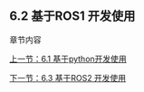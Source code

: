 ## 6.2 基于ROS1 开发使用
章节内容

[上一节：6.1 基于python开发使用](6.1-ApplicationBasePython.md) 

[下一节：6.3 基于ROS2 开发使用](6.3-ApplicationBaseROS2.md)